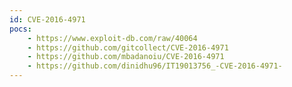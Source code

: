 ```yaml
---
id: CVE-2016-4971
pocs: 
    - https://www.exploit-db.com/raw/40064
    - https://github.com/gitcollect/CVE-2016-4971
    - https://github.com/mbadanoiu/CVE-2016-4971
    - https://github.com/dinidhu96/IT19013756_-CVE-2016-4971-
---
```

